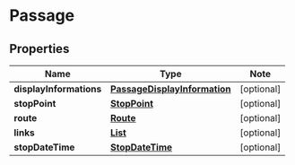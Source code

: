 # Passage

## Properties

Name | Type | Note
---- | ---- | ----
**displayInformations** | [**PassageDisplayInformation**](PassageDisplayInformation.md) | [optional] 
**stopPoint** | [**StopPoint**](StopPoint.md) | [optional] 
**route** | [**Route**](Route.md) | [optional] 
**links** | [**List<LinkSchema>**](LinkSchema.md) | [optional] 
**stopDateTime** | [**StopDateTime**](StopDateTime.md) | [optional] 


